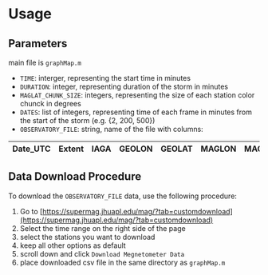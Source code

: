# Usage

## Parameters

main file is `graphMap.m`

- `TIME`: interger, representing the start time in minutes
- `DURATION`: integer, representing duration of the storm in minutes
- `MAGLAT_CHUNK_SIZE`: integers, representing the size of each station color chunck in degrees
- `DATES`: list of integers, representing time of each frame in minutes from the start of the storm (e.g. {2, 200, 500})
- `OBSERVATORY_FILE`: string, name of the file with columns:

| Date_UTC | Extent | IAGA | GEOLON | GEOLAT | MAGLON | MAGLAT | MLT | MCOLAT | IGRF_DECL | SZA | dbn_nez | dbe_nez | dbz_nez | dbn_geo | dbe_geo | dbz_geo |
| -------- | ------ | ---- | ------ | ------ | ------ | ------ | --- | ------ | --------- | --- | ------- | ------- | ------- | ------- | ------- | ------- |

## Data Download Procedure

To download the `OBSERVATORY_FILE` data, use the following procedure:

1. Go to [https://supermag.jhuapl.edu/mag/?tab=customdownload](https://supermag.jhuapl.edu/mag/?tab=customdownload)
2. Select the time range on the right side of the page
3. select the stations you want to download
4. keep all other options as default
5. scroll down and click `Download Megnetometer Data`
6. place downloaded csv file in the same directory as `graphMap.m`